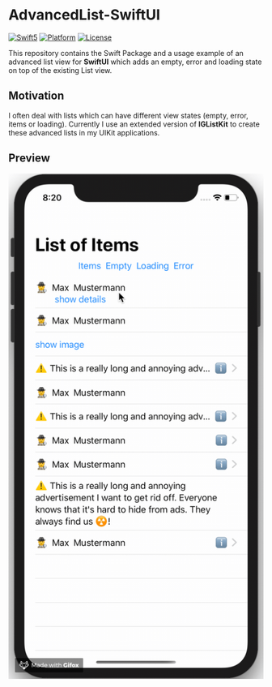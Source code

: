 # AdvancedList-SwiftUI

[![Swift5](https://img.shields.io/badge/swift5-compatible-green.svg?longCache=true&style=flat-square)](https://developer.apple.com/swift)
[![Platform](https://img.shields.io/badge/platform-iOS-lightgrey.svg?longCache=true&style=flat-square)](https://www.apple.com/de/ios)
[![License](https://img.shields.io/badge/license-MIT-lightgrey.svg?longCache=true&style=flat-square)](https://en.wikipedia.org/wiki/MIT_License)

This repository contains the Swift Package and a usage example of an advanced list view for **SwiftUI** which adds an empty, error and loading state on top of the existing List view.

## Motivation

I often deal with lists which can have different view states (empty, error, items or loading). Currently I use an extended version of **IGListKit** to create these advanced lists in my UIKit applications.

## Preview

![Animated preview image](https://github.com/crelies/AdvancedList-SwiftUI/blob/master/AdvancedList.gif)
